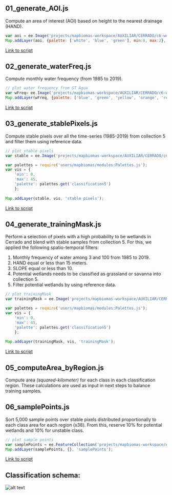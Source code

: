 ## 01_generate_AOI.js
Compute an area of interest (AOI) based on height to the nearest drainage (HAND).
```javascript
var aoi = ee.Image('projects/mapbiomas-workspace/AUXILIAR/CERRADO/c6-wetlands/input_masks/aoi_wetlands_c6');
Map.addLayer(aoi, {palette: ['white', 'blue', 'green'], min:0, max:2}, 'aoi');
```
[Link to script](https://code.earthengine.google.com/a5e1780d5f431ec8cb09a4b8bb8a4a96)

## 02_generate_waterFreq.js
Compute monthly water frequency (from 1985 to 2019).
```javascript
// plot water frequency from GT Água
var wFreq= ee.Image('projects/mapbiomas-workspace/AUXILIAR/CERRADO/c6-wetlands/input_masks/waterFreq_CERRADO_1985_2019');
Map.addLayer(wFreq, {palette: ['blue', 'green', 'yellow', 'orange', 'red'], min:1, max:300}, 'water freq.');
```
[Link to script](https://code.earthengine.google.com/3521035a5b4f4e7f1b7b4c54e89bd5bc)

## 03_generate_stablePixels.js
Compute stable pixels over all the time-series (1985-2019) from collection 5 and filter them using reference data.
```javascript
// plot stable pixels
var stable = ee.Image('projects/mapbiomas-workspace/AUXILIAR/CERRADO/c6-wetlands/input_masks/stablePixels_C5');

var palettes = require('users/mapbiomas/modules:Palettes.js');
var vis = {
    'min': 0,
    'max': 45,
    'palette': palettes.get('classification5')
    };
        
Map.addLayer(stable, vis, 'stable pixels');
```
[Link to script](https://code.earthengine.google.com/4f4f5fb572256caddeae76194a3de6bc)

## 04_generate_trainingMask.js
Perform a selection of pixels with a high probability to be wetlands in Cerrado and blend with stable samples from collection 5. For this, we applied the following spatio-temporal filters:
1. Monthly frequency of water among 3 and 100 from 1985 to 2019.
2. HAND equal or less than 15 meters.
3. SLOPE equal or less than 10.
4. Potential wetlands needs to be classified as grassland or savanna into collection 5.
5. Filter potential wetlands by using reference data.
```javascript
// plot trainingMask
var trainingMask = ee.Image('projects/mapbiomas-workspace/AUXILIAR/CERRADO/c6-wetlands/input_masks/trainingMask_wetlands_c6');

var palettes = require('users/mapbiomas/modules:Palettes.js');
var vis = {
    'min': 0,
    'max': 45,
    'palette': palettes.get('classification5')
    };
    
Map.addLayer(trainingMask, vis, 'trainingMask');
```
[Link to script](https://code.earthengine.google.com/f290a31a660ace81ed656994dbee7757)

## 05_computeArea_byRegion.js
Compute area *(squared-kilometer)* for each class in each classification region. These calculations are used as input in next steps to balance training samples.

## 06_samplePoints.js
Sort 5,000 sample points over stable pixels distributed proportionally to each class area for each region (x38). From this, reserve 10% for potential wetlands and 10% for unstable class.
```javascript
// plot sample points
var samplePoints = ee.FeatureCollection('projects/mapbiomas-workspace/AMOSTRAS/Cerrado/col6/wetlands/samples_v1/samples_wetland_col6_v1');
Map.addLayer(samplePoints, {}, 'samplePoints');
```
[Link to script](https://code.earthengine.google.com/3581103c13bfee14310b66930e23e32a)




## Classification schema:
![alt text](https://github.com/musx/mapbiomas-cerrado-col6/blob/main/3-wetlands/www/wetlands%20-%20c6%20-%20color.png?raw=true)
